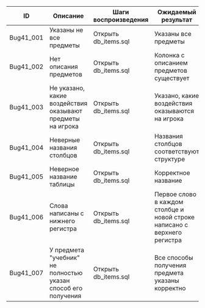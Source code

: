 | ID        | Описание                                              | Шаги воспроизведения  | Ожидаемый результат                                  |
|-----------|------------------------------------------------------|------------------------|-----------------------------------------------------|
| Bug41_001 | Указаны не все предметы                               | Открыть db_items.sql   | Указаны все предметы                                |
| Bug41_002 | Нет описания предметов                                | Открыть db_items.sql   | Колонка с описанием предметов существует             |
| Bug41_003 | Не указано, какие воздействия оказывают предметы на игрока | Открыть db_items.sql | Указано, какие воздействия оказываются на игрока      |
| Bug41_004 | Неверные названия столбцов                           | Открыть db_items.sql   | Названия столбцов соответствуют структуре            |
| Bug41_005 | Неверное название таблицы                             | Открыть db_items.sql   | Корректное название                                  |
| Bug41_006 | Слова написаны с нижнего регистра                     | Открыть db_items.sql   | Первое слово в каждом столбце и новой строке написано с верхнего регистра |
| Bug41_007 | У предмета "учебник" не полностью указан способ его получения | Открыть db_items.sql | Все способы получения предмета указаны корректно   |